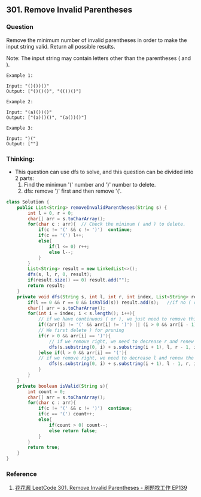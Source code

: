 ## 301. Remove Invalid Parentheses

### Question
Remove the minimum number of invalid parentheses in order to make the input string valid. Return all possible results.

Note: The input string may contain letters other than the parentheses ( and ).

```
Example 1:

Input: "()())()"
Output: ["()()()", "(())()"]

Example 2:

Input: "(a)())()"
Output: ["(a)()()", "(a())()"]

Example 3:

Input: ")("
Output: [""]
```

### Thinking:
* This question can use dfs to solve, and this question can be divided into 2 parts:
    1. Find the minimun '(' number and ')' number to delete.
    2. dfs: remove ')' first and then remove '('.
```Java
class Solution {
    public List<String> removeInvalidParentheses(String s) {
        int l = 0, r = 0;
        char[] arr = s.toCharArray();
        for(char c : arr){  // Check the minimum ( and ) to delete.
            if(c != '(' && c != ')')  continue;
            if(c == '(') l++;
            else{
                if(l <= 0) r++;
                else l--;
            }
        }
        List<String> result = new LinkedList<>();
        dfs(s, l, r, 0, result);
        if(result.size() == 0) result.add("");
        return result;
    }
    private void dfs(String s, int l, int r, int index, List<String> result){
        if(l == 0 && r == 0 && isValid(s)) result.add(s);   //if no ( or ) to delete and current string is valid, we can add this string to result list.
        char[] arr = s.toCharArray();
        for(int i = index; i < s.length(); i++){
            // if we have continuous ( or ), we just need to remove this first one so we won't get any duplicate result.
            if((arr[i] != '(' && arr[i] != ')') || (i > 0 && arr[i - 1] == arr[i])) continue;
            // We first delete ) for pruning
            if(r > 0 && arr[i] == ')'){
                // if we remove right, we need to decrease r and renew the current index.
                dfs(s.substring(0, i) + s.substring(i + 1), l, r - 1, i, result);
            }else if(l > 0 && arr[i] == '('){
            // if we remove right, we need to decrease l and renew the current index.
                dfs(s.substring(0, i) + s.substring(i + 1), l - 1, r, i, result);
            }
        }
    }
    private boolean isValid(String s){
        int count = 0;
        char[] arr = s.toCharArray();
        for(char c : arr){
            if(c != '(' && c != ')')  continue;
            if(c == '(') count++;
            else{
                if(count > 0) count--;
                else return false;
            }
        }
        return true;
    }
}
```

### Reference
1. [花花酱 LeetCode 301. Remove Invalid Parentheses - 刷题找工作 EP139](https://www.youtube.com/watch?v=2k_rS_u6EBk)